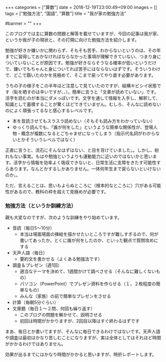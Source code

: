 +++
categories = ["算数"]
date = 2018-12-19T23:00:49+09:00
images = []
tags = ["勉強方法", "国語", "算数"]
title = "我が家の勉強方法"

#banner = ""
+++

このブログでは主に算数の問題と解答を載せていますが、今回の記事は我が家、というか我が子の現状と、その打開に向けた勉強方法を紹介します。

<!--more-->

勉強が好きか嫌いかに関わらず、そもそも苦手、わからないというのは、その年までに習得しておかなければならなかった事項が理解できていない、つまり身についていないことが原因です。勉強が好きならそうなる確率が低いというだけで、嫌いでもちゃんと身についてれば苦手にはならないはずです。そういうわけで、どこで躓いたのかを見極めて、そこまで戻ってやり直す必要があります。

うちの子の様子をこの半年ほど注意して見ていたのですが、結構キビシイ状態です（恥を晒すのは辛いですが、、）。簡単に言うと「文章が読めていない」です。活字を読むのが本当にダメっぽいです。文字を通して情報を入手し、解釈して、知識として蓄積することが驚くほどできていません。むしろ、そんなに読めないのによく頑張ってるなと感心するレベルです。

* 本を音読させてもスラスラ読めない（そもそも読み方をわかっていない）
* ゆっくり読んでも、「誰が何をした」というような簡単な関係性が、登場人物・概念が複数になるとごちゃまぜになってしまう（指示代名詞がわからないとかそういうレベルではなく）

正直に言うと、流石にそんなはずはない、と目を背けていました。。しかし、紛れもない事実。もはや勉強というよりも運動能力に近いのではないかと思います。活字から情報を効率よく吸収できないと、日常生活に支障をきたす可能性すらあります。なんとかするしかありません。一体何年生まで戻らないといけないのか。。

ただ、言えることは、思いもよらぬところに（根本的なところに）穴がある可能性があるので、教科の枠を超えて見極めが必要です。

### 勉強方法（というか訓練方法）

親も大変なのですが、次のような訓練をやり始めています。

* 音読（毎日5〜10分）
  * 本当は場面場面の挿絵を描かせたいところですが難しすぎるので、何が書いてあったか、とくに誰が何をしたのか、といった観点で質問攻めにする
* 天声人語（毎日）
  * 要約文を書かせる（よくある勉強法です）
* 調査＆プレゼン（週1回）
  * 適当なテーマを決めて、1週間かけて調べさせる（そんなに難しくないもの）
  * パソコン（PowerPoint）でプレゼン資料を作らせる（１，２枚程度の簡単なもの）
  * みんな（家族）の前で簡単なプレゼンをさせる
* 計算（毎朝5分ぐらい）
* 文章題（毎日１〜２問、何回も繰り返す）
  * このブログの問題を解かせて、説明させる
  * 初回は時間がかかりますが、2回目以降はすぐ終わるはずです

まあ、毎日とか書いてますが、そんなに毎日できるわけではないです。天声人語や調査は最初はかなり苦しむことになりますが、実は全体としてはそれほど時間がかかるわけではありません。

効果が出るまでにはかなり時間がかかると思いますが、時折レポートします。

